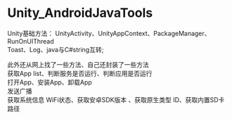 # Unity_AndroidJavaTools
Unity基础方法：
UnityActivity、UnityAppContext、PackageManager、RunOnUIThread   
Toast、Log、java与C#string互转;

此外还从网上找了一些方法、自己还封装了一些方法  
获取App list、判断服务是否运行、判断应用是否运行  
打开App、安装App、卸载App  
发送广播  
获取系统信息 WiFi状态、获取安卓SDK版本 、获取原生类型 ID、获取内置SD卡路径
